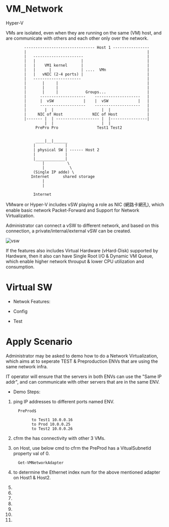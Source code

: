 # VM_Network
Hyper-V

VMs are isolated, even when they are running on the same (VM) host, and are communicate with others and each other only over the network.

            ------------------------------- Host 1 ----------------
            |                                                     |
            |   ----------------------                            |
            |   |                    |                            |
            |   |    VM1 kernel      |                            |
            |   |      |             | ....  VMn                  |
            |   |   vNIC (2-4 ports) |                            |
            |   ---------------------                             |
            |       |     |                                       |
            |       |     |                                       |
            |       |     |            Groups...                  |
            |      --------------------    --------------------   |
            |      |  vSW             |    |  vSW             |   |
            |      --------------------    --------------------   |
            |        |  |                     |  |                |
            |     NIC of Host             NIC of Host             |
            |------- |  | ------------------- |  |----------------|
                     |  |                     |  |
                 PrePro Pro                 Test1 Test2 
                  
            
                 ____|__|______
                |             | 
                | physical SW | ------ Host 2 
                |             | 
                |_____________| 
                    |          \
                    |           \
                (Single IP adde) \
               Internet      shared storage
                    |
                    |
                
                Internet
               

VMware or Hyper-V includes vSW playing a role as NIC (網路卡網孔), which enable basic network Packet-Forward and Support for Network Virtualization.

Administrator can connect a vSW to different network, and based on this connection, a private/internal/external vSW can be created.


![vsw](https://www.nakivo.com/blog/wp-content/uploads/2018/07/Virtual-switches-of-an-ESXi-host-1024x901.png)


If the features also includes Virtual Hardware (vHard-Disk) supported by Hardware, then it also can have Single Root I/O & Dynamic VM Queue, which enable higher network throuput & lower CPU utilization and consumption.


# Virtual SW


* Netwok Features:


* Config


* Test

# Apply Scenario

Administrator may be asked to demo how to do a Network Virtualization, which aims at to seperate TEST & Preproduction ENVs that are using the same network infra.

IT operator will ensure that the servers in both ENVs can use the "Same IP addr", and can communicate with other servers that are in the same ENV.

* Demo Steps:

1. ping IP addresses to different ports named ENV.

         PreProd$
         
               to Test1 10.0.0.16
               to Prod 10.0.0.25
               to Test2 10.0.0.26

2. cfrm the  has connectivity with other 3 VMs.

3. on Host, use below cmd to cfrm the PreProd has a VitualSubnetld property val of 0. 

         Get-VMNetworkAdapter

4. to determine the Ethernet index num for the above mentioned adapter on Host1 & Host2.

5.  

6.

7.

8.

9.

10.

11.
